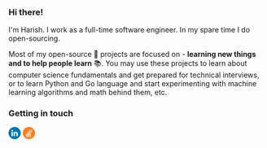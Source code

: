 ### Hi there!

I'm Harish. I work as a full-time software engineer. In my spare time I do open-sourcing.

Most of my open-source 🚀 projects are focused on - **learning new things and to help people learn** 📚. You may use these projects to learn about computer science fundamentals and get prepared for technical interviews, or to learn Python and Go language and start experimenting with machine learning algorithms and math behind them, etc.

### Getting in touch
<a href="https://www.linkedin.com/in/harishshisode/" title="Follow me on LinkedIn" rel="nofollow">
  <img width="24" alt="Follow me on LinkedIn" src="https://github.com/shisodeharish/shisodeharish/blob/main/assets/icons/LinkedIN.svg" style="max-width: 100%;"></a>

<a href="https://stackoverflow.com/users/12415466/harish/" title="Follow me on Stackoverflow" rel="nofollow">
  <img width="24" alt="Follow me on Stackoverflow" src="https://github.com/shisodeharish/shisodeharish/blob/main/assets/icons/Stackoverflow.svg" style="max-width: 100%;"></a>
<!--
**shisodeharish/shisodeharish** is a ✨ _special_ ✨ repository because its `README.md` (this file) appears on your GitHub profile.

Here are some ideas to get you started:

- 🔭 I’m currently working on ...
- 🌱 I’m currently learning ...
- 👯 I’m looking to collaborate on ...
- 🤔 I’m looking for help with ...
- 💬 Ask me about ...
- 📫 How to reach me: ...
- 😄 Pronouns: ...
- ⚡ Fun fact: ...
-->
